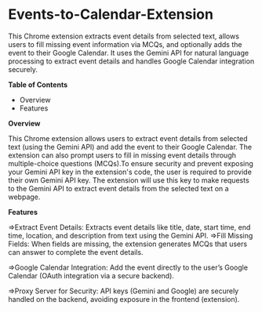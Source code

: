 # Events-to-Calendar-Extension
  This Chrome extension extracts event details from selected text, allows users to fill missing event information via MCQs, and optionally adds the event to their Google Calendar. It uses the Gemini API for natural language processing to extract event details and handles Google Calendar integration securely.

**Table of Contents**
 - Overview
 - Features

**Overview**

  This Chrome extension allows users to extract event details from selected text (using the Gemini API) and add the event to their Google Calendar. The extension can also prompt users to fill in missing event details through multiple-choice questions (MCQs).To ensure security and prevent exposing your Gemini API key in the extension's code, the user is required to provide their own Gemini API key. The extension will use this key to make requests to the Gemini API to extract event details from the selected text on a webpage.

**Features**

=>Extract Event Details: Extracts event details like title, date, start time, end time, location, and description from text using the Gemini API.
=>Fill Missing Fields: When fields are missing, the extension generates MCQs that users can answer to complete the event details.

=>Google Calendar Integration: Add the event directly to the user’s Google Calendar (OAuth integration via a secure backend).

=>Proxy Server for Security: API keys (Gemini and Google) are securely handled on the backend, avoiding exposure in the frontend (extension).
